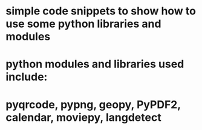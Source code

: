 # simple code snippets to show how to use some python libraries and modules
# python modules and libraries used include:
# pyqrcode, pypng, geopy, PyPDF2, calendar, moviepy, langdetect


